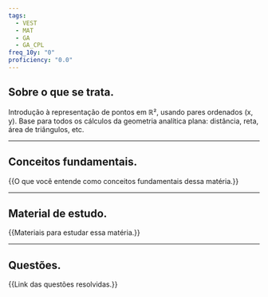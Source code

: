 ```yaml
---
tags:
  - VEST
  - MAT
  - GA
  - GA_CPL
freq_10y: "0"
proficiency: "0.0"
---
```

## Sobre o que se trata.

Introdução à representação de pontos em ℝ², usando pares ordenados (x, y).
Base para todos os cálculos da geometria analítica plana: distância, reta, área de triângulos, etc.

--- 
## Conceitos fundamentais.

{{O que você entende como conceitos fundamentais dessa matéria.}}

---
## Material de estudo.

{{Materiais para estudar essa matéria.}}

--- 
## Questões.

{{Link das questões resolvidas.}}